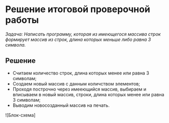 # Решение итоговой проверочной работы
*Задача: Написать программу, которая из имеющегося массива строк формирует массив из строк, длина которых меньше либо равна 3 символа.*


## Решение

* Считаем количество строк, длина которых менее или равна 3 символам;
* Создаем новый массив с данным количством элементов;
* Проходя построчно через имееющийся массив, выбираем и вписываем в новый массив, строки, длина которых менее или равна 3 символам;
* Выводим новосозданный массив на печать.

![Блок-схема]